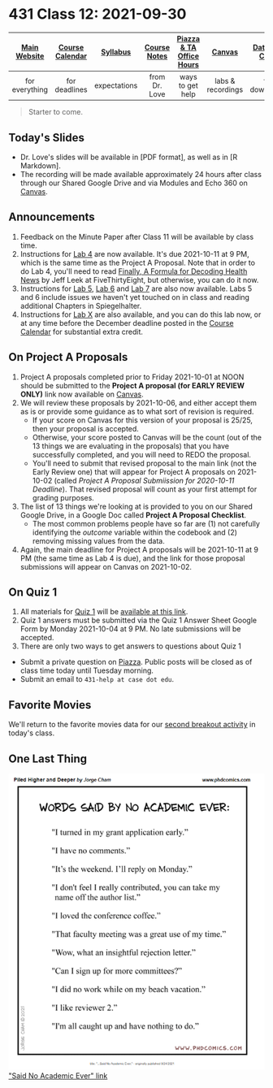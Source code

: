 # 431 Class 12: 2021-09-30

[Main Website](https://thomaselove.github.io/431/) | [Course Calendar](https://thomaselove.github.io/431/calendar.html) | [Syllabus](https://thomaselove.github.io/431-2021-syllabus/) | [Course Notes](https://thomaselove.github.io/431-notes/) | [Piazza & TA Office Hours](https://thomaselove.github.io/431/contact.html) | [Canvas](https://canvas.case.edu) | [Data and Code](https://github.com/THOMASELOVE/431-data)
:-----------: | :--------------: | :----------: | :---------: | :-------------: | :-----------: | :------------:
for everything | for deadlines | expectations | from Dr. Love | ways to get help | labs & recordings | for downloads

> Starter to come.

## Today's Slides

- Dr. Love's slides will be available in [PDF format], as well as in [R Markdown].
- The recording will be made available approximately 24 hours after class through our Shared Google Drive and via Modules and Echo 360 on [Canvas](https://canvas.case.edu).

## Announcements

1. Feedback on the Minute Paper after Class 11 will be available by class time.
2. Instructions for [Lab 4](https://github.com/THOMASELOVE/431-2021/blob/main/labs/lab04/lab04.md) are now available. It's due 2021-10-11 at 9 PM, which is the same time as the Project A Proposal. Note that in order to do Lab 4, you'll need to read [Finally, A Formula for Decoding Health News](https://fivethirtyeight.com/features/a-formula-for-decoding-health-news/) by Jeff Leek at FiveThirtyEight, but otherwise, you can do it now.
3. Instructions for [Lab 5](https://github.com/THOMASELOVE/431-2021/tree/main/labs/lab05), [Lab 6](https://github.com/THOMASELOVE/431-2021/tree/main/labs/lab06) and [Lab 7](https://github.com/THOMASELOVE/431-2021/tree/main/labs/lab07) are also now available. Labs 5 and 6 include issues we haven't yet touched on in class and reading additional Chapters in Spiegelhalter.
4. Instructions for [Lab X](https://github.com/THOMASELOVE/431-2021/tree/main/labs/labX) are also available, and you can do this lab now, or at any time before the December deadline posted in the [Course Calendar](https://thomaselove.github.io/431/calendar.html) for substantial extra credit.

## On Project A Proposals

1. Project A proposals completed prior to Friday 2021-10-01 at NOON should be submitted to the **Project A proposal (for EARLY REVIEW ONLY)** link now available on [Canvas](https://canvas.case.edu). 
2. We will review these proposals by 2021-10-06, and either accept them as is or provide some guidance as to what sort of revision is required. 
    - If your score on Canvas for this version of your proposal is 25/25, then your proposal is accepted. 
    - Otherwise, your score posted to Canvas will be the count (out of the 13 things we are evaluating in the proposals) that you have successfully completed, and you will need to REDO the proposal. 
    - You'll need to submit that revised proposal to the main link (not the Early Review one) that will appear for Project A proposals on 2021-10-02 (called *Project A Proposal Submiission for 2020-10-11 Deadline*). That revised proposal will count as your first attempt for grading purposes.
3. The list of 13 things we're looking at is provided to you on our Shared Google Drive, in a Google Doc called **Project A Proposal Checklist**.
    - The most common problems people have so far are (1) not carefully identifying the *outcome* variable within the codebook and (2) removing missing values from the data.
4. Again, the main deadline for Project A proposals will be 2021-10-11 at 9 PM (the same time as Lab 4 is due), and the link for those proposal submissions will appear on Canvas on 2021-10-02.

## On Quiz 1

1. All materials for [Quiz 1](https://github.com/THOMASELOVE/431-2021/tree/main/quizzes/quiz1) will be [available at this link](https://github.com/THOMASELOVE/431-2021/tree/main/quizzes/quiz1).
2. Quiz 1 answers must be submitted via the Quiz 1 Answer Sheet Google Form by Monday 2021-10-04 at 9 PM. No late submissions will be accepted.
3. There are only two ways to get answers to questions about Quiz 1
  - Submit a private question on [Piazza](https://piazza.com/case/fall2021/pqhs431). Public posts will be closed as of class time today until Tuesday morning.
  - Submit an email to `431-help at case dot edu`.

## Favorite Movies

We'll return to the favorite movies data for our [second breakout activity](https://github.com/THOMASELOVE/431-2021/blob/main/classes/movies/breakout2.md) in today's class.

## One Last Thing

![](images/phd_2021-09-24.png) ["Said No Academic Ever" link](http://phdcomics.com/comics/archive_print.php?comicid=2048)

